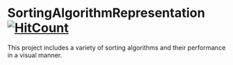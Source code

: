 # SortingAlgorithmRepresentation [![HitCount](http://hits.dwyl.com/Ozer-T/SortingAlgorithmRepresentation.svg)](http://hits.dwyl.com/Ozer-T/SortingAlgorithmRepresentation)
This project includes a variety of sorting algorithms and their performance in a visual manner.
